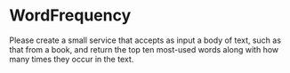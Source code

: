 # WordFrequency

Please create a small service that accepts as input a body of text, such as that from a book, and return the top ten most-used words along with how many times they occur in the text.